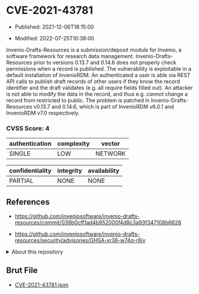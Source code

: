 # CVE-2021-43781

- Published: 2021-12-06T18:15:00

- Modified: 2022-07-25T10:38:00

Invenio-Drafts-Resources is a submission/deposit module for Invenio, a software framework for research data management. Invenio-Drafts-Resources prior to versions 0.13.7 and 0.14.6 does not properly check permissions when a record is published. The vulnerability is exploitable in a default installation of InvenioRDM. An authenticated a user is able via REST API calls to publish draft records of other users if they know the record identifier and the draft validates (e.g. all require fields filled out). An attacker is not able to modify the data in the record, and thus e.g. *cannot* change a record from restricted to public. The problem is patched in Invenio-Drafts-Resources v0.13.7 and 0.14.6, which is part of InvenioRDM v6.0.1 and InvenioRDM v7.0 respectively.

### CVSS Score: **4**

| authentication | complexity | vector |
| --- | --- | --- |
| SINGLE | LOW | NETWORK |

| confidentiality | integrity | availability |
| --- | --- | --- |
| PARTIAL | NONE | NONE |

## References

* https://github.com/inveniosoftware/invenio-drafts-resources/commit/039b0cff1ad4b952000f4d8c3a93f347108b6626

* https://github.com/inveniosoftware/invenio-drafts-resources/security/advisories/GHSA-xr38-w74q-r8jv

<details>
<summary>About this repository</summary> 

  This repository is part of the project [Live Hack CVE](https://github.com/Live-Hack-CVE). Main website can be found [www.live-hack.org](https://www.live-hack.org) 
  
  Made by [Sn0wAlice](https://github.com/Sn0wAlice) for the people that care about security and need to have a feed of the latest CVEs. Hope you enjoy it, don't forget to star the repo and follow me on [Twitter](https://twitter.com/Sn0wAlice) and [Github](https://github.com/Sn0wAlice). And that is my [personnal website](https://www.alice-snow.me/)

  - [Home Page](https://github.com/Live-Hack-CVE)
  - [Framework](https://github.com/Live-Hack-CVE/cve-framework)
  - [CVE database](https://github.com/Live-Hack-CVE/full_database)
  - [Changelog](https://github.com/Live-Hack-CVE/Changelog)
</details>

## Brut File

* [CVE-2021-43781.json](https://raw.githubusercontent.com/Live-Hack-CVE/full_database/main/cves/2021/CVE-2021-43781.json)

